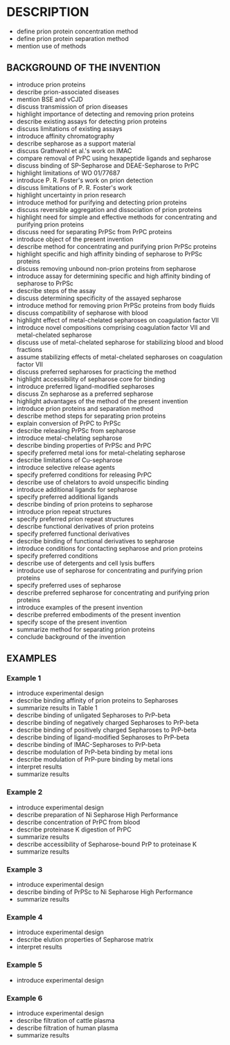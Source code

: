 # DESCRIPTION

- define prion protein concentration method
- define prion protein separation method
- mention use of methods

## BACKGROUND OF THE INVENTION

- introduce prion proteins
- describe prion-associated diseases
- mention BSE and vCJD
- discuss transmission of prion diseases
- highlight importance of detecting and removing prion proteins
- describe existing assays for detecting prion proteins
- discuss limitations of existing assays
- introduce affinity chromatography
- describe sepharose as a support material
- discuss Grathwohl et al.'s work on IMAC
- compare removal of PrPC using hexapeptide ligands and sepharose
- discuss binding of SP-Sepharose and DEAE-Sepharose to PrPC
- highlight limitations of WO 01/77687
- introduce P. R. Foster's work on prion detection
- discuss limitations of P. R. Foster's work
- highlight uncertainty in prion research
- introduce method for purifying and detecting prion proteins
- discuss reversible aggregation and dissociation of prion proteins
- highlight need for simple and effective methods for concentrating and purifying prion proteins
- discuss need for separating PrPSc from PrPC proteins
- introduce object of the present invention
- describe method for concentrating and purifying prion PrPSc proteins
- highlight specific and high affinity binding of sepharose to PrPSc proteins
- discuss removing unbound non-prion proteins from sepharose
- introduce assay for determining specific and high affinity binding of sepharose to PrPSc
- describe steps of the assay
- discuss determining specificity of the assayed sepharose
- introduce method for removing prion PrPSc proteins from body fluids
- discuss compatibility of sepharose with blood
- highlight effect of metal-chelated sepharoses on coagulation factor VII
- introduce novel compositions comprising coagulation factor VII and metal-chelated sepharose
- discuss use of metal-chelated sepharose for stabilizing blood and blood fractions
- assume stabilizing effects of metal-chelated sepharoses on coagulation factor VII
- discuss preferred sepharoses for practicing the method
- highlight accessibility of sepharose core for binding
- introduce preferred ligand-modified sepharoses
- discuss Zn sepharose as a preferred sepharose
- highlight advantages of the method of the present invention
- introduce prion proteins and separation method
- describe method steps for separating prion proteins
- explain conversion of PrPC to PrPSc
- describe releasing PrPSc from sepharose
- introduce metal-chelating sepharose
- describe binding properties of PrPSc and PrPC
- specify preferred metal ions for metal-chelating sepharose
- describe limitations of Cu-sepharose
- introduce selective release agents
- specify preferred conditions for releasing PrPC
- describe use of chelators to avoid unspecific binding
- introduce additional ligands for sepharose
- specify preferred additional ligands
- describe binding of prion proteins to sepharose
- introduce prion repeat structures
- specify preferred prion repeat structures
- describe functional derivatives of prion proteins
- specify preferred functional derivatives
- describe binding of functional derivatives to sepharose
- introduce conditions for contacting sepharose and prion proteins
- specify preferred conditions
- describe use of detergents and cell lysis buffers
- introduce use of sepharose for concentrating and purifying prion proteins
- specify preferred uses of sepharose
- describe preferred sepharose for concentrating and purifying prion proteins
- introduce examples of the present invention
- describe preferred embodiments of the present invention
- specify scope of the present invention
- summarize method for separating prion proteins
- conclude background of the invention

## EXAMPLES

### Example 1

- introduce experimental design
- describe binding affinity of prion proteins to Sepharoses
- summarize results in Table 1
- describe binding of unligated Sepharoses to PrP-beta
- describe binding of negatively charged Sepharoses to PrP-beta
- describe binding of positively charged Sepharoses to PrP-beta
- describe binding of ligand-modified Sepharoses to PrP-beta
- describe binding of IMAC-Sepharoses to PrP-beta
- describe modulation of PrP-beta binding by metal ions
- describe modulation of PrP-pure binding by metal ions
- interpret results
- summarize results

### Example 2

- introduce experimental design
- describe preparation of Ni Sepharose High Performance
- describe concentration of PrPC from blood
- describe proteinase K digestion of PrPC
- summarize results
- describe accessibility of Sepharose-bound PrP to proteinase K
- summarize results

### Example 3

- introduce experimental design
- describe binding of PrPSc to Ni Sepharose High Performance
- summarize results

### Example 4

- introduce experimental design
- describe elution properties of Sepharose matrix
- interpret results

### Example 5

- introduce experimental design

### Example 6

- introduce experimental design
- describe filtration of cattle plasma
- describe filtration of human plasma
- summarize results

